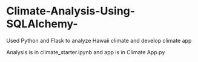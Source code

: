 # Climate-Analysis-Using-SQLAlchemy-

Used Python and Flask to analyze Hawaii climate and develop climate app 

Analysis is in climate_starter.ipynb and app is in Climate App.py


